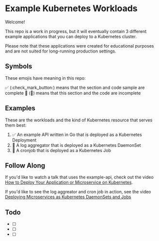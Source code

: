# Example Kubernetes Workloads 

Welcome! 

This repo is a work in progress, but it will eventually contain 3 different example applications that you can deploy to a Kubernetes cluster. 

Please note that these applications were created for educational purposes and are not suited for long-running production settings. 

## Symbols 
These emojis have meaning in this repo: 

✅ (:check_mark_button:) means that the section and code sample are complete 
🚧 (:construction:) means that this section and the code are incomplete 


## Examples 
These are the workloads and the kind of Kubernetes resource that serves them best: 

1. ✅ An example API written in Go that is deployed as a Kubernetes Deployment
1. 🚧 A log aggregator that is deployed as a Kubernetes DaemonSet
1. 🚧 A cronjob that is deployed as a Kubernetes Job 


## Follow Along 
If you'd like to watch a talk that uses the example-api, check out the video [How to Deploy Your Application or Microservice on Kubernetes](https://www.digitalocean.com/community/tech_talks/how-to-deploy-your-application-or-microservice-as-a-kubernetes-deployment). 

If you'd like to see the log aggreator and cron job in action, see the video [Deploying Microservices as Kubernetes DaemonSets and Jobs](https://www.digitalocean.com/community/tech_talks/deploying-microservices-as-kubernetes-daemonsets-and-jobs)


## Todo
- [ ] 
- [ ]
- [ ]

